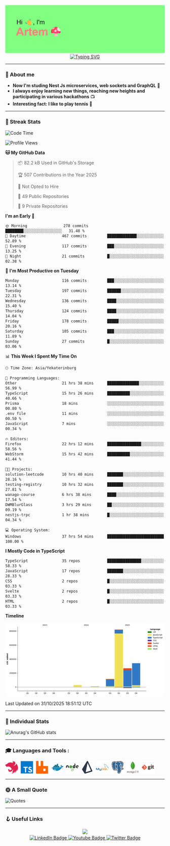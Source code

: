 <div id="header" align="center">
  <img src="https://github.com/CurlyBattery/CurlyBattery/blob/master/header.png?raw=true" alt="альтернативный текст">
  <a href="https://git.io/typing-svg"><img src="https://readme-typing-svg.demolab.com?font=Fira+Code&pause=1000&color=2BF777&width=435&lines=I've+been+doing+backend+programming+;on+Nest+JS+for+17+months+now" alt="Typing SVG" /></a>
</div>

---

### :otter: About me 
- __Now I'm studing Nest Js microservices, web sockets and GraphQL__ 🧩
- __I always enjoy learning new things, reaching new heights and participating in various hackathons__ 📺
- __Interesting fact: I like to play tennis__ 🏓

---

### :monorail: Streak Stats 

<!--START_SECTION:waka-->
![Code Time](http://img.shields.io/badge/Code%20Time-1%2C701%20hrs%2029%20mins-blue)

![Profile Views](http://img.shields.io/badge/Profile%20Views-0-blue)

**🐱 My GitHub Data** 

> 📦 82.2 kB Used in GitHub's Storage 
 > 
> 🏆 507 Contributions in the Year 2025
 > 
> 🚫 Not Opted to Hire
 > 
> 📜 49 Public Repositories 
 > 
> 🔑 9 Private Repositories 
 > 
**I'm an Early 🐤** 

```text
🌞 Morning                278 commits         ████████░░░░░░░░░░░░░░░░░   31.48 % 
🌆 Daytime                467 commits         █████████████░░░░░░░░░░░░   52.89 % 
🌃 Evening                117 commits         ███░░░░░░░░░░░░░░░░░░░░░░   13.25 % 
🌙 Night                  21 commits          █░░░░░░░░░░░░░░░░░░░░░░░░   02.38 % 
```
📅 **I'm Most Productive on Tuesday** 

```text
Monday                   116 commits         ███░░░░░░░░░░░░░░░░░░░░░░   13.14 % 
Tuesday                  197 commits         ██████░░░░░░░░░░░░░░░░░░░   22.31 % 
Wednesday                136 commits         ████░░░░░░░░░░░░░░░░░░░░░   15.40 % 
Thursday                 124 commits         ████░░░░░░░░░░░░░░░░░░░░░   14.04 % 
Friday                   178 commits         █████░░░░░░░░░░░░░░░░░░░░   20.16 % 
Saturday                 105 commits         ███░░░░░░░░░░░░░░░░░░░░░░   11.89 % 
Sunday                   27 commits          █░░░░░░░░░░░░░░░░░░░░░░░░   03.06 % 
```


📊 **This Week I Spent My Time On** 

```text
🕑︎ Time Zone: Asia/Yekaterinburg

💬 Programming Languages: 
Other                    21 hrs 38 mins      ██████████████░░░░░░░░░░░   56.99 % 
TypeScript               15 hrs 26 mins      ██████████░░░░░░░░░░░░░░░   40.66 % 
Prisma                   18 mins             ░░░░░░░░░░░░░░░░░░░░░░░░░   00.80 % 
.env file                11 mins             ░░░░░░░░░░░░░░░░░░░░░░░░░   00.50 % 
JavaScript               7 mins              ░░░░░░░░░░░░░░░░░░░░░░░░░   00.34 % 

🔥 Editors: 
Firefox                  22 hrs 12 mins      ███████████████░░░░░░░░░░   58.56 % 
WebStorm                 15 hrs 42 mins      ██████████░░░░░░░░░░░░░░░   41.44 % 

🐱‍💻 Projects: 
solution-leetcode        10 hrs 40 mins      ███████░░░░░░░░░░░░░░░░░░   28.16 % 
testing-registry         10 hrs 32 mins      ███████░░░░░░░░░░░░░░░░░░   27.81 % 
wanago-course            6 hrs 38 mins       ████░░░░░░░░░░░░░░░░░░░░░   17.54 % 
DWMBlurGlass             3 hrs 29 mins       ██░░░░░░░░░░░░░░░░░░░░░░░   09.19 % 
nestjs-trpc              1 hr 38 mins        █░░░░░░░░░░░░░░░░░░░░░░░░   04.34 % 

💻 Operating System: 
Windows                  37 hrs 54 mins      █████████████████████████   100.00 % 
```

**I Mostly Code in TypeScript** 

```text
TypeScript               35 repos            ███████████████░░░░░░░░░░   58.33 % 
JavaScript               17 repos            ███████░░░░░░░░░░░░░░░░░░   28.33 % 
CSS                      2 repos             █░░░░░░░░░░░░░░░░░░░░░░░░   03.33 % 
Svelte                   2 repos             █░░░░░░░░░░░░░░░░░░░░░░░░   03.33 % 
HTML                     2 repos             █░░░░░░░░░░░░░░░░░░░░░░░░   03.33 % 
```



**Timeline**

![Lines of Code chart](https://raw.githubusercontent.com/CurlyBattery/CurlyBattery/master/assets/bar_graph.png)


 Last Updated on 31/10/2025 18:51:12 UTC
<!--END_SECTION:waka-->

---

### :slot_machine: Individual Stats 
![Anurag's GitHub stats](https://github-readme-stats.vercel.app/api?username=CurlyBattery&hide=contribs,prs&theme=dracula)

---

### :mortar_board: Languages and Tools :
<div>
  <img src="https://github.com/devicons/devicon/blob/master/icons/nestjs/nestjs-original.svg" title="Nest" alt="Nest" width="40" height="40"/>&nbsp;
  <img src="https://github.com/devicons/devicon/blob/master/icons/typescript/typescript-plain.svg" title="TypeScript" alt="TypeScript" width="40" height="40"/>&nbsp;
  <img src="https://github.com/devicons/devicon/blob/master/icons/rabbitmq/rabbitmq-original.svg" title="Rabbit" alt="RabbitMQ" width="40" height="40"/>&nbsp;
  <img src="https://github.com/devicons/devicon/blob/master/icons/docker/docker-original.svg" title="Docker" alt="Docker" width="40" height="40"/>&nbsp;
  <img src="https://github.com/devicons/devicon/blob/master/icons/nodejs/nodejs-original-wordmark.svg" title="NodeJS" alt="NodeJS" width="40" height="40"/>&nbsp;
  <img src="https://github.com/devicons/devicon/blob/master/icons/prisma/prisma-original.svg" title="Prisma"  alt="Prisma" width="40" height="40"/>&nbsp;
  <img src="https://github.com/devicons/devicon/blob/master/icons/mysql/mysql-original-wordmark.svg" title="MySQL"  alt="MySQL" width="40" height="40"/>&nbsp;
  <img src="https://github.com/devicons/devicon/blob/master/icons/postgresql/postgresql-original.svg" title="PostgreSQL"  alt="PostgreSQL" width="40" height="40"/>&nbsp;
  <img src="https://github.com/devicons/devicon/blob/master/icons/mongodb/mongodb-original-wordmark.svg" title="MongoDB" alt="MongoDB" width="40" height="40"/>&nbsp;
  <img src="https://github.com/devicons/devicon/blob/master/icons/git/git-original-wordmark.svg" title="Git" **alt="Git" width="40" height="40"/>
</div>

---

### :sun_with_face: A Small Quote
![Quotes](https://quotes-github-readme.vercel.app/api?type=horizontal&theme=dark)

---

### :hook: Useful Links 
<div align="center">
  <img src="https://media2.giphy.com/media/v1.Y2lkPTc5MGI3NjExdG1qb3M0MHpyZmczeDJoZzR4Z2lvcXBydDhpejNpb3Zoc2NoM2lnaCZlcD12MV9pbnRlcm5hbF9naWZfYnlfaWQmY3Q9Zw/FXynzLoP14IHsnfGmO/giphy.gif" height="300">
  
  <div id="badges">
  <a href="your-linkedin-URL">
    <img src="https://img.shields.io/badge/LinkedIn-blue?style=for-the-badge&logo=linkedin&logoColor=white" alt="LinkedIn Badge"/>
  </a>
  <a href="your-youtube-URL">
    <img src="https://img.shields.io/badge/YouTube-red?style=for-the-badge&logo=youtube&logoColor=white" alt="Youtube Badge"/>
  </a>
  <a href="your-twitter-URL">
    <img src="https://img.shields.io/badge/Twitter-blue?style=for-the-badge&logo=twitter&logoColor=white" alt="Twitter Badge"/>
  </a>

